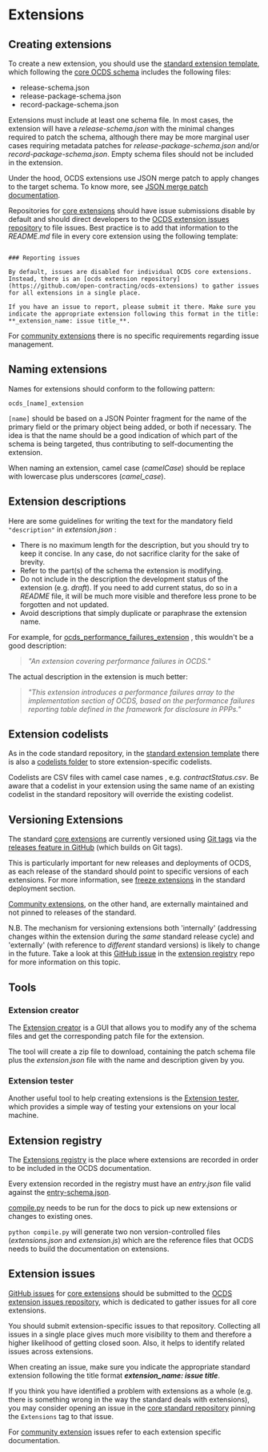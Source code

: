 # Extensions

## Creating extensions

To create a new extension, you should use the [standard extension template](https://github.com/open-contracting/standard_extension_template), which following the [core OCDS schema](https://github.com/open-contracting/standard/tree/master/standard/schema) includes the following files:

* release-schema.json
* release-package-schema.json
* record-package-schema.json

Extensions must include at least one schema file. In most cases, the extension will have a _release-schema.json_ with the minimal changes required to patch the schema, although there may be more marginal user cases requiring metadata patches for _release-package-schema.json_ and/or _record-package-schema.json_. Empty schema files should not be included in the extension.

Under the hood, OCDS extensions use JSON merge patch to apply changes to the target schema. To know more, see [JSON merge patch documentation](https://tools.ietf.org/html/rfc7396).

Repositories for [core extensions](http://standard.open-contracting.org/latest/en/extensions/#core-extensions) should have issue submissions disable by default and should direct developers to the [OCDS extension issues repository](https://github.com/open-contracting/ocds-extensions) to file issues. Best practice is to add that information to the _README.md_ file in every core extension using the following template:

```none

### Reporting issues

By default, issues are disabled for individual OCDS core extensions. Instead, there is an [ocds extension repository](https://github.com/open-contracting/ocds-extensions) to gather issues for all extensions in a single place.

If you have an issue to report, please submit it there. Make sure you indicate the appropriate extension following this format in the title: **_extension_name: issue title_**.

```

For [community extensions](http://standard.open-contracting.org/latest/en/extensions/#community-extensions) there is no specific requirements regarding issue management.

## Naming extensions

Names for extensions should conform to the following pattern:

`ocds_[name]_extension`

`[name]` should be based on a JSON Pointer fragment for the name of the primary field or the primary object being added, or both if necessary. The idea is that the name should be a good indication of which part of the schema is being targeted, thus contributing to self-documenting the extension.

When naming an extension, camel case (_camelCase_) should be replace with lowercase plus underscores (_camel_case_).

## Extension descriptions

Here are some guidelines for writing the text for the mandatory field `"description"` in _extension.json_ :

* There is no maximum length for the description, but you should try to keep it concise. In any case, do not sacrifice clarity for the sake of brevity.
* Refer to the part(s) of the schema the extension is modifying.
* Do not include in the description the development status of the extension (e.g. _draft_). If you need to add current status, do so in a _README_ file, it will be much more visible and therefore less prone to be forgotten and not updated.
* Avoid descriptions that simply duplicate or paraphrase the extension name.

For example, for [ocds_performance_failures_extension](https://github.com/open-contracting/ocds_performance_failures) , this wouldn't be a good description:

  > _"An extension covering performance failures in OCDS."_

The actual description in the extension is much better:

  > _"This extension introduces a performance failures array to the implementation section of OCDS, based on the performance failures reporting table defined in the framework for disclosure in PPPs."_

## Extension codelists

As in the code standard repository, in the [standard extension template](https://github.com/open-contracting/standard_extension_template) there is also a [codelists folder](https://github.com/open-contracting/standard_extension_template/tree/master/codelists) to store extension-specific codelists.

Codelists are CSV files with camel case names , e.g. _contractStatus.csv_. Be aware that a codelist in your extension using the same name of an existing codelist in the standard repository will override the existing codelist.

## Versioning Extensions

The standard [core extensions](http://standard.open-contracting.org/latest/en/extensions/#core-extensions) are currently versioned using [Git tags](https://git-scm.com/book/en/v2/Git-Basics-Tagging) via the [releases feature in GitHub](https://help.github.com/categories/releases/) (which builds on Git tags).

This is particularly important for new releases and deployments of OCDS, as each release of the standard should point to specific versions of each extensions. For more information, see [freeze extensions](../deployment/standard-live#freeze-extensions) in the standard deployment section.

[Community extensions](http://standard.open-contracting.org/latest/en/extensions/#community-extensions), on the other hand, are externally maintained and not pinned to releases of the standard.

N.B. The mechanism for versioning extensions both 'internally' (addressing changes within the extension during the _same_ standard release cycle) and 'externally' (with reference to _different_ standard versions) is likely to change in the future. Take a look at this [GitHub issue](https://github.com/open-contracting/extension_registry/issues/47) in the [extension registry](https://github.com/open-contracting/extension_registry) repo for more information on this topic.

## Tools

### Extension creator

The [Extension creator](https://github.com/open-contracting/extension_creator) is a GUI that allows you to modify any of the schema files and get the corresponding patch file for the extension.

The tool will create a zip file to download, containing the patch schema file plus the _extension.json_ file with the name and description given by you.

### Extension tester

Another useful tool to help creating extensions is the [Extension tester](https://github.com/open-contracting/extension_tester), which provides a simple way of testing your extensions on your local machine.

## Extension registry

The [Extensions registry](https://github.com/open-contracting/extension_registry) is the place where extensions are recorded in order to be included in the OCDS documentation.

Every extension recorded in the registry must have an _entry.json_ file valid against the [entry-schema.json](https://github.com/open-contracting/extension_registry/blob/master/entry-schema.json).

[compile.py](https://github.com/open-contracting/extension_registry/blob/master/compile.py) needs to be run for the docs to pick up
new extensions or changes to existing ones.

`python compile.py` will generate two non version-controlled files (_extensions.json_ and _extension.js_) which are the reference files that OCDS needs to build the documentation on extensions.

## Extension issues

[GitHub issues](https://help.github.com/articles/about-issues/) for [core extensions](http://standard.open-contracting.org/latest/en/extensions/#core-extensions) should be submitted to the [OCDS extension issues repository](https://github.com/open-contracting/ocds-extensions), which is dedicated to gather issues for all core extensions.

You should submit extension-specific issues to that repository. Collecting all issues in a single place gives much more visibility to them and therefore a higher likelihood of getting closed soon. Also, it helps to identify related issues across extensions.

When creating an issue, make sure you indicate the appropriate standard extension following the title format **_extension_name: issue title_**.

If you think you have identified a problem with extensions as a whole (e.g. there is something wrong in the way the standard deals with extensions), you may consider opening an issue in the [core standard repository](https://github.com/open-contracting/standard) pinning the `Extensions` tag to that issue.

For [community extension](http://standard.open-contracting.org/latest/en/extensions/#community-extensions) issues refer to each extension specific documentation.


